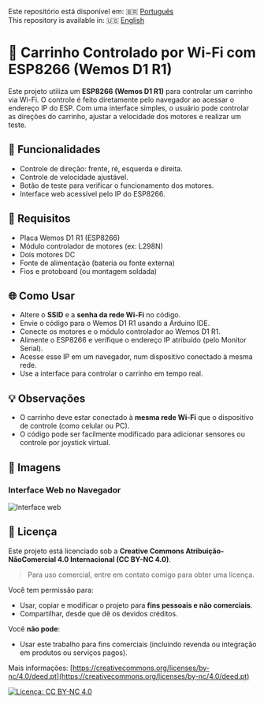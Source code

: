 Este repositório está disponível em: 🇧🇷 [Português](README.pt.md)  
This repository is available in: 🇺🇸 [English](README.md)

# 🚗 Carrinho Controlado por Wi-Fi com ESP8266 (Wemos D1 R1)

Este projeto utiliza um **ESP8266 (Wemos D1 R1)** para controlar um carrinho via Wi-Fi. O controle é feito diretamente pelo navegador ao acessar o endereço IP do ESP. Com uma interface simples, o usuário pode controlar as direções do carrinho, ajustar a velocidade dos motores e realizar um teste.

## 🔧 Funcionalidades
- Controle de direção: frente, ré, esquerda e direita.
- Controle de velocidade ajustável.
- Botão de teste para verificar o funcionamento dos motores.
- Interface web acessível pelo IP do ESP8266.

## 🧰 Requisitos
- Placa Wemos D1 R1 (ESP8266)  
- Módulo controlador de motores (ex: L298N)  
- Dois motores DC  
- Fonte de alimentação (bateria ou fonte externa)  
- Fios e protoboard (ou montagem soldada)  

## 🌐 Como Usar
- Altere o **SSID** e a **senha da rede Wi-Fi** no código.
- Envie o código para o Wemos D1 R1 usando a Arduino IDE.
- Conecte os motores e o módulo controlador ao Wemos D1 R1.
- Alimente o ESP8266 e verifique o endereço IP atribuído (pelo Monitor Serial).
- Acesse esse IP em um navegador, num dispositivo conectado à mesma rede.
- Use a interface para controlar o carrinho em tempo real.

## 💡 Observações
- O carrinho deve estar conectado à **mesma rede Wi-Fi** que o dispositivo de controle (como celular ou PC).
- O código pode ser facilmente modificado para adicionar sensores ou controle por joystick virtual.

## 📸 Imagens

### Interface Web no Navegador
![Interface web](image/interface_web.png)

## 📜 Licença

Este projeto está licenciado sob a **Creative Commons Atribuição-NãoComercial 4.0 Internacional (CC BY-NC 4.0)**.  
> Para uso comercial, entre em contato comigo para obter uma licença.

Você tem permissão para:
- Usar, copiar e modificar o projeto para **fins pessoais e não comerciais**.
- Compartilhar, desde que dê os devidos créditos.

Você **não pode**:
- Usar este trabalho para fins comerciais (incluindo revenda ou integração em produtos ou serviços pagos).

Mais informações: [https://creativecommons.org/licenses/by-nc/4.0/deed.pt](https://creativecommons.org/licenses/by-nc/4.0/deed.pt)

[![Licença: CC BY-NC 4.0](https://licensebuttons.net/l/by-nc/4.0/88x31.png)](https://creativecommons.org/licenses/by-nc/4.0/)
